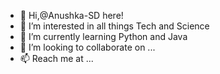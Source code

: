 - 👋 Hi,@Anushka-SD here!
- 👀 I’m interested in all things Tech and Science
- 🌱 I’m currently learning Python and Java
- 💞️ I’m looking to collaborate on ...
- 📫 Reach me at ...

<!---
Anushka-SD/Anushka-SD is a ✨ special ✨ repository because its `README.md` (this file) appears on your GitHub profile.
You can click the Preview link to take a look at your changes.
--->
